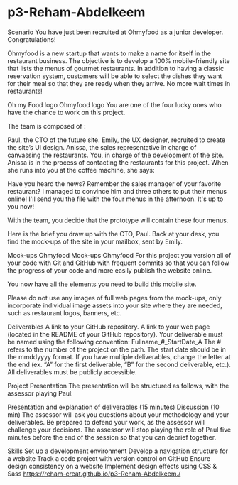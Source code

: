 # p3-Reham-Abdelkeem



Scenario
You have just been recruited at Ohmyfood as a junior developer. Congratulations!

Ohmyfood is a new startup that wants to make a name for itself in the restaurant business. The objective is to develop a 100% mobile-friendly site that lists the menus of gourmet restaurants. In addition to having a classic reservation system, customers will be able to select the dishes they want for their meal so that they are ready when they arrive. No more wait times in restaurants!

Oh my Food logo
Ohmyfood logo
You are one of the four lucky ones who have the chance to work on this project.

The team is composed of :

Paul, the CTO of the future site.
Emily, the UX designer, recruited to create the site’s UI design.
Anissa, the sales representative in charge of canvassing the restaurants.
You, in charge of the development of the site.
Anissa is in the process of contacting the restaurants for this project. When she runs into you at the coffee machine, she says: 

Have you heard the news? Remember the sales manager of your favorite restaurant? I managed to convince him and three others to put their menus online! I'll send you the file with the four menus in the afternoon. It's up to you now!

With the team, you decide that the prototype will contain these four menus.  

Here is the brief you draw up with the CTO, Paul.
Back at your desk, you find the mock-ups of the site in your mailbox, sent by Emily.

Mock-ups Ohmyfood
Mock-ups Ohmyfood
For this project you version all of your code with Git and GitHub with frequent commits so that you can follow the progress of your code and more easily publish the website online.

You now have all the elements you need to build this mobile site. 

Please do not use any images of full web pages from the mock-ups, only incorporate individual image assets into your site where they are needed, such as restaurant logos, banners, etc.

Deliverables
A link to your GitHub repository.
A link to your web page (located in the README of your GitHub repository). 
Your deliverable must be named using the following convention: Fullname_#_StartDate_A The # refers to the number of the project on the path. The start date should be in the mmddyyyy format. If you have multiple deliverables, change the letter at the end (ex. “A” for the first deliverable, “B” for the second deliverable, etc.). All deliverables must be publicly accessible.

Project Presentation 
The presentation will be structured as follows, with the assessor playing Paul:

Presentation and explanation of deliverables (15 minutes)
Discussion (10 min)
The assessor will ask you questions about your methodology and your deliverables.
Be prepared to defend your work, as the assessor will challenge your decisions.
The assessor will stop playing the role of Paul five minutes before the end of the session so that you can debrief together.

 

Skills
Set up a development environment
Develop a navigation structure for a website
Track a code project with version control on GitHub
Ensure design consistency on a website
Implement design effects using CSS & Sass
https://reham-creat.github.io/p3-Reham-Abdelkeem./

